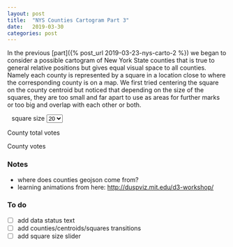 ```yaml
---
layout: post
title:  "NYS Counties Cartogram Part 3"
date:   2019-03-30
categories: post
---
```


In the previous [part]({% post_url 2019-03-23-nys-carto-2 %}) we began to consider a possible cartogram of New York State counties that is true to general relative positions but gives equal visual space to all counties. Namely each county is represented by a square in a location close to where the corresponding county is on a map. We first tried centering the square on the county centroid but noticed that depending on the size of the squares, they are too small and far apart to use as areas for further marks or too big and overlap with each other or both.

<div id="button" style="float:left;" ></div>
<div id="squareSizeSelection" style="overflow:hidden; padding-left:10px;">
square size
  <select id="squareSize">
    <option value="5">5</option>
    <option value="10">10</option>
		<option value="20" selected="selected">20</option>
    <option value="30">30</option>
    <option value="40">40</option>
  </select>
</div>
<div id="countiesUpdate" style="position:relative;" >
</div>


County total votes

<div id="countiesTtlVotes" style="position:relative;" >
</div>

County votes

<div id="countiesVotes" style="position:relative;" >
</div>


<script src="https://d3js.org/d3.v5.min.js"></script>
<script src="https://d3js.org/d3-selection-multi.v1.min.js"></script>

<script src="/sketches/carto/update.js"></script>
<script src="/sketches/carto/counties_update.js"></script>
<script src="/sketches/carto/counties_carto1.js"></script>
<script src="/sketches/carto/counties_carto2.js"></script>

### Notes
- where does counties geojson come from?
- learning animations from here: http://duspviz.mit.edu/d3-workshop/

### To do
- [ ] add data status text
- [ ] add counties/centroids/squares transitions
- [ ] add square size slider
